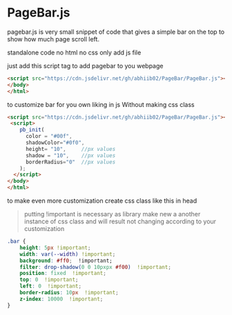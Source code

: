 # PageBar.js
pagebar.js is very small snippet of code that gives a simple bar on the top to show how much page scroll left.

standalone code 
no html
no css
only add js file

just add this script tag to add pagebar to you webpage
```html
<script src="https://cdn.jsdelivr.net/gh/abhiib02/PageBar/PageBar.js"></script>
</body>
</html>
```
to customize bar for you own liking in js Without making css class
```html
<script src="https://cdn.jsdelivr.net/gh/abhiib02/PageBar/PageBar.js"></script>
 <script>
    pb_init(
      color = "#00f", 
      shadowColor="#0f0",
      height= "10",     //px values
      shadow = "10",    //px values
      borderRadius="0"  //px values
    );
  </script>
</body>
</html>
```
to make even more customization create css class like this in head

>putting !important is necessary as library make new a another instance of css class and will result not changing according to your customization
```css
.bar {
    height: 5px !important;
    width: var(--width) !important;
    background: #ff0;  !important; 
    filter: drop-shadow(0 0 10pxpx #f00)  !important; 
    position: fixed  !important; 
    top: 0  !important; 
    left: 0  !important; 
    border-radius: 10px  !important; 
    z-index: 10000  !important; 
}
```
